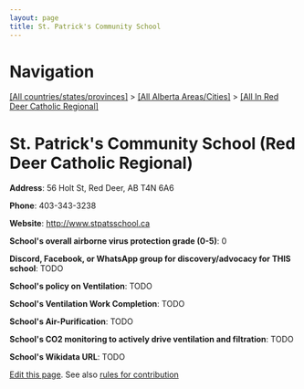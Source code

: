 ```yaml
---
layout: page
title: St. Patrick's Community School
---
```

# Navigation

[[All countries/states/provinces]](../../..) > [[All Alberta Areas/Cities]](../..) > [[All In Red Deer Catholic Regional]](..)

# St. Patrick's Community School (Red Deer Catholic Regional)

**Address**: 56 Holt St, Red Deer, AB T4N 6A6

**Phone**: 403-343-3238

**Website**: <http://www.stpatsschool.ca>

**School's overall airborne virus protection grade (0-5)**: 0

**Discord, Facebook, or WhatsApp group for discovery/advocacy for THIS school**: TODO

**School's policy on Ventilation**: TODO

**School's Ventilation Work Completion**: TODO

**School's Air-Purification**: TODO

**School's CO2 monitoring to actively drive ventilation and filtration**: TODO

**School's Wikidata URL**: TODO


[Edit this page](https://github.com/ventilate-schools/AB/edit/main/./Red_Deer_Catholic_Regional/St._Patrick's_Community_School.md). See also [rules for contribution](../../../contribution-rules/)